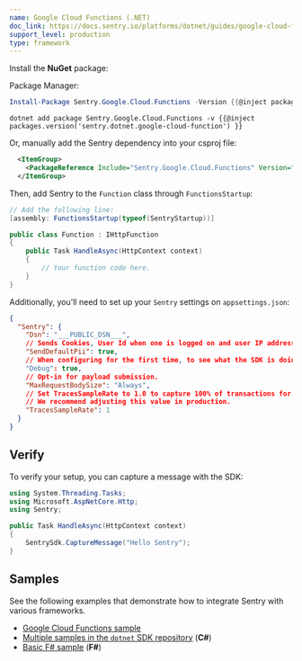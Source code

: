 ```yaml
---
name: Google Cloud Functions (.NET)
doc_link: https://docs.sentry.io/platforms/dotnet/guides/google-cloud-functions/
support_level: production
type: framework
---
```


<!-- * * * * * * * * * * * *  * * * * * * * ATTENTION * * * * * * * * * * * * * * * * * * * * * * * *
*                          UPDATES WILL NO LONGER BE REFLECTED IN SENTRY                            *
*                                                                                                   *
* We've successfully migrated all "getting started/wizard" documents to the main Sentry repository, *
* where you can find them in the folder named "gettingStartedDocs" ->                               *
* https://github.com/getsentry/sentry/tree/master/static/app/gettingStartedDocs.                    *
*                                                                                                   *
* Find more details about the project in the concluded Epic ->                                      *
* https://github.com/getsentry/sentry/issues/48144                                                  *
*                                                                                                   *
* This document is planned to be removed in the future. However, it has not been removed yet,       *
* primarily because self-hosted users depend on it to access instructions for setting up their      *
* platform. We need to come up with a solution before removing these docs.                          *
* * * * * * * * * * * *  * * * * * * * ATTENTION * * * * * * * * * * * * * * * * * * * * * * * * * -->

Install the **NuGet** package:

Package Manager:

```powershell {tabTitle:Package Manager}
Install-Package Sentry.Google.Cloud.Functions -Version {{@inject packages.version('sentry.dotnet.google-cloud-function') }}
```

```shell {tabTitle:.NET Core CLI}
dotnet add package Sentry.Google.Cloud.Functions -v {{@inject packages.version('sentry.dotnet.google-cloud-function') }}
```

Or, manually add the Sentry dependency into your csproj file:

```xml {tabTitle:project.csproj}
  <ItemGroup>
    <PackageReference Include="Sentry.Google.Cloud.Functions" Version="{{@inject packages.version('sentry.dotnet.google-cloud-function') }}"/>
  </ItemGroup>
```

Then, add Sentry to the `Function` class through `FunctionsStartup`:

```csharp
// Add the following line:
[assembly: FunctionsStartup(typeof(SentryStartup))]

public class Function : IHttpFunction
{
    public Task HandleAsync(HttpContext context)
    {
        // Your function code here.
    }
}
```

Additionally, you'll need to set up your `Sentry` settings on `appsettings.json`:

```json
{
  "Sentry": {
    "Dsn": "___PUBLIC_DSN___",
    // Sends Cookies, User Id when one is logged on and user IP address to sentry. It's turned off by default.
    "SendDefaultPii": true,
    // When configuring for the first time, to see what the SDK is doing:
    "Debug": true,
    // Opt-in for payload submission.
    "MaxRequestBodySize": "Always",
    // Set TracesSampleRate to 1.0 to capture 100% of transactions for performance monitoring.
    // We recommend adjusting this value in production.
    "TracesSampleRate": 1
  }
}
```

## Verify

To verify your setup, you can capture a message with the SDK:

```csharp
using System.Threading.Tasks;
using Microsoft.AspNetCore.Http;
using Sentry;

public Task HandleAsync(HttpContext context)
{
    SentrySdk.CaptureMessage("Hello Sentry");
}
```

## Samples

See the following examples that demonstrate how to integrate Sentry with various frameworks.

- [Google Cloud Functions sample](https://github.com/getsentry/sentry-dotnet/tree/main/samples/Sentry.Samples.Google.Cloud.Functions)
- [Multiple samples in the `dotnet` SDK repository](https://github.com/getsentry/sentry-dotnet/tree/main/samples) (**C#**)
- [Basic F# sample](https://github.com/sentry-demos/fsharp) (**F#**)
